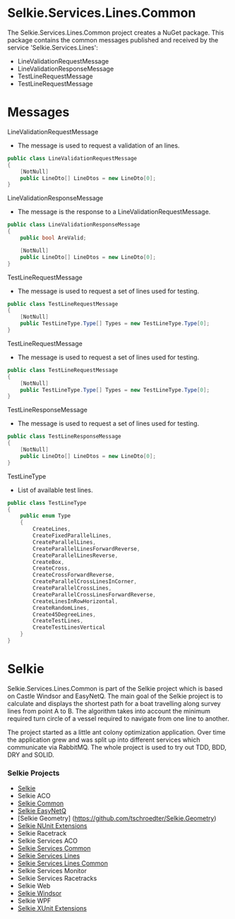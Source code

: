 # Selkie.Services.Lines.Common

The Selkie.Services.Lines.Common project creates a NuGet package. This package contains the common messages published and received by the service 'Selkie.Services.Lines':

* LineValidationRequestMessage
* LineValidationResponseMessage
* TestLineRequestMessage
* TestLineRequestMessage


# Messages

LineValidationRequestMessage
* The message is used to request a validation of an lines.
```CS
public class LineValidationRequestMessage
{
    [NotNull]
    public LineDto[] LineDtos = new LineDto[0];
}
```

LineValidationResponseMessage
* The message is the response to a LineValidationRequestMessage.
```CS
public class LineValidationResponseMessage
{
    public bool AreValid;

    [NotNull]
    public LineDto[] LineDtos = new LineDto[0];
}
```

TestLineRequestMessage
* The message is used to request a set of lines used for testing.
```CS
public class TestLineRequestMessage
{
    [NotNull]
    public TestLineType.Type[] Types = new TestLineType.Type[0];
}
```

TestLineRequestMessage
* The message is used to request a set of lines used for testing.
```CS
public class TestLineRequestMessage
{
    [NotNull]
    public TestLineType.Type[] Types = new TestLineType.Type[0];
}
```

TestLineResponseMessage
* The message is used to request a set of lines used for testing.
```CS
public class TestLineResponseMessage
{
    [NotNull]
    public LineDto[] LineDtos = new LineDto[0];
}
```

TestLineType
* List of available test lines.
```CS
public class TestLineType
{
    public enum Type
    {
        CreateLines,
        CreateFixedParallelLines,
        CreateParallelLines,
        CreateParallelLinesForwardReverse,
        CreateParallelLinesReverse,
        CreateBox,
        CreateCross,
        CreateCrossForwardReverse,
        CreateParallelCrossLinesInCorner,
        CreateParallelCrossLines,
        CreateParallelCrossLinesForwardReverse,
        CreateLinesInRowHorizontal,
        CreateRandomLines,
        Create45DegreeLines,
        CreateTestLines,
        CreateTestLinesVertical
    }
}
```

# Selkie
Selkie.Services.Lines.Common is part of the Selkie project which is based on Castle Windsor and EasyNetQ. The main goal of the Selkie project is to calculate and displays the shortest path for a boat travelling along survey lines from point A to B. The algorithm takes into account the minimum required turn circle of a vessel required to navigate from one line to another.

The project started as a little ant colony optimization application. Over time the application grew and was split up into different services which communicate via RabbitMQ. The whole project is used to try out TDD, BDD, DRY and SOLID.

### Selkie Projects

* [Selkie](https://github.com/tschroedter/Selkie)
* Selkie ACO
* [Selkie Common](https://github.com/tschroedter/Selkie.Common)
* [Selkie EasyNetQ](https://github.com/tschroedter/Selkie.EasyNetQ)
* [Selkie Geometry] (https://github.com/tschroedter/Selkie.Geometry)
* [Selkie NUnit Extensions](https://github.com/tschroedter/Selkie.NUnit.Extensions)
* Selkie Racetrack
* Selkie Services ACO
* [Selkie Services Common](https://github.com/tschroedter/Selkie.Services.Common)
* [Selkie Services Lines](https://github.com/tschroedter/Selkie.Services.Lines)
* [Selkie Services Lines Common](https://github.com/tschroedter/Selkie.Services.Lines.Common)
* Selkie Services Monitor
* Selkie Services Racetracks
* Selkie Web
* [Selkie Windsor](https://github.com/tschroedter/Selkie.Windsor)
* Selkie WPF
* [Selkie XUnit Extensions](https://github.com/tschroedter/Selkie.XUnit.Extensions)
